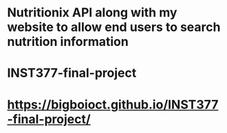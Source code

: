 # Nutritionix API along with my website to allow end users to search nutrition information

# INST377-final-project
# https://bigboioct.github.io/INST377-final-project/